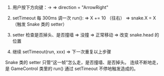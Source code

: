1. 用户按下方向键：→
   => direction = "ArrowRight"

2. setTimeout 每 300ms 调一次 run():
   => X += 10 （往右）
   => snake.X = X （触发 Snake 类的 setter）

3. setter 检查是否掉头、是否撞墙
   => 没撞 => 正常移动 => 改变 snake.head 的位置

4. 继续 setTimeout(run, xxx)
   => 下一次重复以上步骤
   
Snake 类的 setter 只管“这一帧”怎么走，是否撞墙、是否掉头。
连续不断地走，是 GameControl 类里的 run() 通过 setTimeout 不停地触发造成的。
